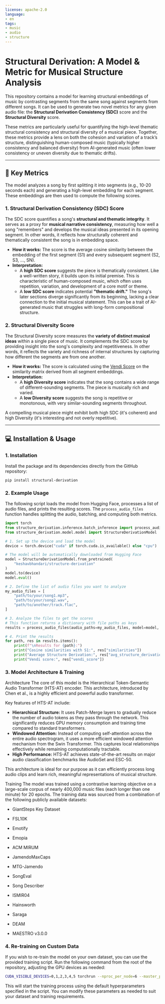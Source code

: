 ```yaml
---
license: apache-2.0
language:
- en
tags:
- music
- audio
- structure
---
```


# Structural Derivation: A Model & Metric for Musical Structure Analysis

This repository contains a model for learning structural embeddings of music by contrasting segments from the same song against segments from different songs. It can be used to generate two novel metrics for any given audio file: the **Structural Derivation Consistency (SDC)** score and the **Structural Diversity** score.

These metrics are particularly useful for quantifying the high-level thematic structural consistency and structural diversity of a musical piece. Together, these metrics provide a lens on both the cohesion and variation of a track’s structure, distinguishing human-composed music (typically higher consistency and balanced diversity) from AI-generated music (often lower consistency or uneven diversity due to thematic drifts).

---

## 🎵 Key Metrics

The model analyzes a song by first splitting it into segments (e.g., 10-20 seconds each) and generating a high-level embedding for each segment. These embeddings are then used to compute the following scores.

### 1. Structural Derivation Consistency (SDC) Score

The SDC score quantifies a song's **structural and thematic integrity**. It serves as a proxy for **musical narrative consistency**, measuring how well a song "remembers" and develops the musical ideas presented in its opening segment. In other words, it reflects how structurally coherent and thematically consistent the song is in embedding space.

* **How it works:** The score is the average cosine similarity between the embedding of the first segment (S1) and every subsequent segment (S2, S3, ..., SN).
* **Interpretation:**
    * A **high SDC score** suggests the piece is thematically consistent. Like a well-written story, it builds upon its initial premise. This is characteristic of human-composed music, which often uses repetition, variation, and development of a core motif or theme.
    * A **low SDC score** indicates potential **"thematic drift."** The song's later sections diverge significantly from its beginning, lacking a clear connection to the initial musical statement. This can be a trait of AI-generated music that struggles with long-form compositional structure.

### 2. Structural Diversity Score

The Structural Diversity score measures the **variety of distinct musical ideas** within a single piece of music. It complements the SDC score by providing insight into the song's complexity and repetitiveness. In other words, it reflects the variety and richness of internal structures by capturing how different the segments are from one another.

* **How it works:** The score is calculated using the [Vendi Score](https://github.com/verga11/vendi-score) on the similarity matrix derived from all segment embeddings.
* **Interpretation:**
    * A **high Diversity score** indicates that the song contains a wide range of different-sounding segments. The piece is musically rich and varied.
    * A **low Diversity score** suggests the song is repetitive or monotonous, with very similar-sounding segments throughout.

A compelling musical piece might exhibit both high SDC (it's coherent) and high Diversity (it's interesting and not overly repetitive).

---

## 💻 Installation & Usage

### 1. Installation

Install the package and its dependencies directly from the GitHub repository:

```bash
pip install structural-derivation
```

### 2. Example Usage

The following script loads the model from Hugging Face, processes a list of audio files, and prints the resulting scores. The `process_audio_files` function handles splitting the audio, batching, and computing both metrics.

```python
import torch
from structure_derivation.inference.batch_inference import process_audio_files
from structure_derivation.model.model import StructureDerivationModel

# 1. Set up the device and load the model
device = torch.device("cuda" if torch.cuda.is_available() else "cpu")

# The model will be automatically downloaded from Hugging Face
model = StructureDerivationModel.from_pretrained(
    "keshavbhandari/structure-derivation"
)
model.to(device)
model.eval()

# 2. Define the list of audio files you want to analyze
my_audio_files = [
    "path/to/your/song1.mp3",
    "path/to/your/song2.wav",
    "path/to/another/track.flac",
]

# 3. Analyze the files to get the scores
# This function returns a dictionary with file paths as keys
results = process_audio_files(audio_paths=my_audio_files, model=model, batch_size=128, segment_seconds=10, target_sr=32000)

# 4. Print the results
for path, res in results.items():
    print(f"\nResults for {path}:")
    print("Cosine similarities with S1:", res["similarities"])
    print("Average Structure Derivation:", res["avg_structure_derivation"])
    print("Vendi score:", res["vendi_score"])
```

### 3. Model Architecture & Training
Architecture
The core of this model is the Hierarchical Token-Semantic Audio Transformer (HTS-AT) encoder. This architecture, introduced by Chen et al., is a highly efficient and powerful audio transformer.

Key features of HTS-AT include:
- **Hierarchical Structure:** It uses Patch-Merge layers to gradually reduce the number of audio tokens as they pass through the network. This significantly reduces GPU memory consumption and training time compared to standard transformers.
- **Windowed Attention:** Instead of computing self-attention across the entire audio spectrogram, it uses a more efficient windowed attention mechanism from the Swin Transformer. This captures local relationships effectively while remaining computationally tractable.
- **High Performance:** HTS-AT achieves state-of-the-art results on major audio classification benchmarks like AudioSet and ESC-50.

This architecture is ideal for our purpose as it can efficiently process long audio clips and learn rich, meaningful representations of musical structure.

Training
The model was trained using a contrastive learning objective on a large-scale corpus of nearly 400,000 music files (each longer than one minute) for 20 epochs. The training data was sourced from a combination of the following publicly available datasets:

- GiantSteps Key Dataset

- FSL10K

- Emotify

- Emopia

- ACM MIRUM

- JamendoMaxCaps

- MTG-Jamendo

- SongEval

- Song Describer

- ISMIR04

- Hainsworth

- Saraga

- DEAM

- MAESTRO v3.0.0

### 4. Re-training on Custom Data
If you wish to re-train the model on your own dataset, you can use the provided training script. Run the following command from the root of the repository, adjusting the GPU devices as needed:

```bash
CUDA_VISIBLE_DEVICES=0,1,2,3,4,5 torchrun --nproc_per_node=6 --master_port=12345 structure_derivation/train/train.py
```

This will start the training process using the default hyperparameters specified in the script. You can modify these parameters as needed to suit your dataset and training requirements.